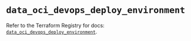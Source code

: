 # `data_oci_devops_deploy_environment`

Refer to the Terraform Registry for docs: [`data_oci_devops_deploy_environment`](https://registry.terraform.io/providers/oracle/oci/7.19.0/docs/data-sources/devops_deploy_environment).
